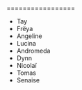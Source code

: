 =================
* Tay
* Frëya
* Angeline
* Lucina
* Andromeda
* Dynn
* Nicolaï
* Tomas
* Senaise

